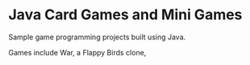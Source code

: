 # Java Card Games and Mini Games
Sample game programming projects built using Java.

Games include War, a Flappy Birds clone,
